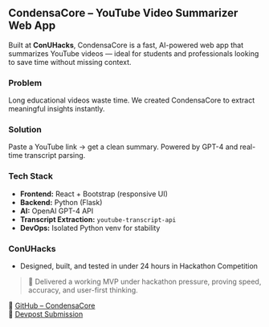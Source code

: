 ## CondensaCore – YouTube Video Summarizer Web App

Built at **ConUHacks**, CondensaCore is a fast, AI-powered web app that summarizes YouTube videos — ideal for students and professionals looking to save time without missing context.

### Problem  
Long educational videos waste time. We created CondensaCore to extract meaningful insights instantly.

### Solution  
Paste a YouTube link → get a clean summary. Powered by GPT-4 and real-time transcript parsing.

### Tech Stack  
- **Frontend:** React + Bootstrap (responsive UI)  
- **Backend:** Python (Flask)  
- **AI:** OpenAI GPT-4 API  
- **Transcript Extraction:** `youtube-transcript-api`  
- **DevOps:** Isolated Python venv for stability  

### ConUHacks  
- Designed, built, and tested in under 24 hours in Hackathon Competition

> 🚀 Delivered a working MVP under hackathon pressure, proving speed, accuracy, and user-first thinking.

🔗 [GitHub – CondensaCore](#)  
🔗 [Devpost Submission](#)
